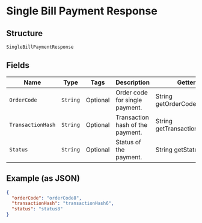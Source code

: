 
# Single Bill Payment Response

## Structure

`SingleBillPaymentResponse`

## Fields

| Name | Type | Tags | Description | Getter | Setter |
|  --- | --- | --- | --- | --- | --- |
| `OrderCode` | `String` | Optional | Order code for single payment. | String getOrderCode() | setOrderCode(String orderCode) |
| `TransactionHash` | `String` | Optional | Transaction hash of the payment. | String getTransactionHash() | setTransactionHash(String transactionHash) |
| `Status` | `String` | Optional | Status of the payment. | String getStatus() | setStatus(String status) |

## Example (as JSON)

```json
{
  "orderCode": "orderCode8",
  "transactionHash": "transactionHash6",
  "status": "status8"
}
```

